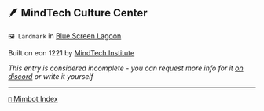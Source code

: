 ## 🪶 MindTech Culture Center

`🖼️ Landmark` in [Blue Screen Lagoon](<https://zeithalt.github.io/r/blue_screen_lagoon>)

Built on eon 1221 by [MindTech Institute](<https://zeithalt.github.io/r/mindtech_institute>)

_This entry is considered incomplete - you can request more info for it [on discord](<https://discord.com/channels/562910943848169472/1173922660489633802>) or write it yourself_

-----
[`📑` Mimbot Index](<https://zeithalt.github.io/r/#7dd0>)
<!---
-->